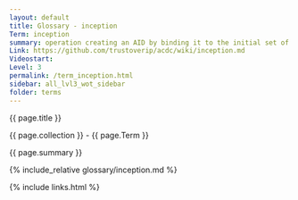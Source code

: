 ```yaml
---
layout: default
title: Glossary - inception
Term: inception
summary: operation creating an AID by binding it to the initial set of authoritative keypairs and any other associated information.
Link: https://github.com/trustoverip/acdc/wiki/inception.md
Videostart: 
Level: 3
permalink: /term_inception.html
sidebar: all_lvl3_wot_sidebar
folder: terms
---
```


{{ page.title }}

{{ page.collection }} - {{ page.Term }}

   {{ page.summary }}

{% include_relative glossary/inception.md %}

 {% include links.html %} 
